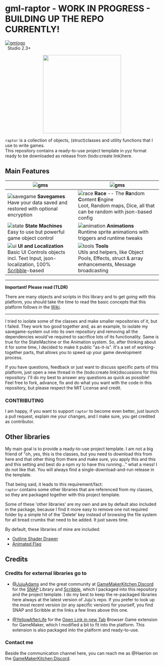 # gml-raptor - WORK IN PROGRESS - BUILDING UP THE REPO CURRENTLY!

[![gmlogo](https://user-images.githubusercontent.com/19487451/167885369-a5ae0b14-9176-4429-babd-2a140ab5880a.png)](https://gamemaker.io)<br>&nbsp;&nbsp;Studio 2.3+

<p align="center"><img src="https://user-images.githubusercontent.com/19487451/174725914-44c47daa-1d3b-4664-94ef-65f2574cba48.png" style="display:block; margin:auto; width:256px"></p>

`raptor` is a collection of objects, (struct)classes and utility functions that I use to write games.<br/>
This repository contains a ready-to-use project template in yyz format ready to be downloaded as release from (todo:create link)here.

## Main Features

|![gms](https://user-images.githubusercontent.com/19487451/174742864-ca80b221-8799-42f0-851d-474ebbbf06be.png)|![gms](https://user-images.githubusercontent.com/19487451/174742864-ca80b221-8799-42f0-851d-474ebbbf06be.png)|
|-----------------------------------------------------------------------------------------------------------------------------------------------------------------------------------------------------------------------------|-------------------------------------------------------------------------------------------------------|
|![savegame](https://user-images.githubusercontent.com/19487451/174740590-e7dbfb58-230a-4f26-8b43-aa8cec9e905e.png) **Savegames**<br/>Have your data saved and restored with optional encryption|![race](https://user-images.githubusercontent.com/19487451/174740589-3ac7e7ac-2540-4344-9bac-862d64e584b1.png) **Race** -- The **Ra**ndom **C**ontent **E**ngine<br/>Loot, Random maps, Dice, all that can be random with json-based config|
|![state](https://user-images.githubusercontent.com/19487451/174740591-913c45ea-8d75-4a8a-a639-87565130d1b8.png) **State Machines**<br/>Easy to use but powerful game object control|![animation](https://user-images.githubusercontent.com/19487451/174740587-73d1c7ef-2e72-41d2-bda8-720910b07ec7.png) **Animations**<br/>Runtime sprite animations with triggers and runtime tweaks|
|![ui](https://user-images.githubusercontent.com/19487451/174740598-d524fc94-a05d-4b61-a5f2-dff70b320134.png) **UI and Localization**<br/>Basic UI Controls objects incl. Text Input, json-localization, 100% [Scribble](https://github.com/JujuAdams/scribble)-based|![tools](https://user-images.githubusercontent.com/19487451/174740595-72050233-4d26-49f0-96e4-9ca743210a71.png) **Tools**<br/>Utils and helpers, like Object Pools, Effects, struct & array enhancements, Message broadcasting|

---

**Important! Please read (TLDR)**

There are many objects and scripts in this library and to get going with this platform, you should take the time to read the basic concepts that this platform follows in the [Wiki](https://github.com/Grisgram/gml-raptor/wiki).

---

I tried to isolate some of the classes and make smaller repositories of it, but I failed. They work too good together and, as an example, to isolate my savegame-system out into its own repository and removing all the dependencies would've required to sacrifice lots of its functionality. Same is true for the StateMachine or the Animation system. So, after thinking about it for some time, I decided to make it public "as-it-is". It's a set of working-together parts, that allows you to speed up your game development process.

If you have questions, feedback or just want to discuss specific parts of this platform, just open a new thread in the (todo:create link)discussions for this repository. I'll do my best to answer any questions as quick as possible!
Feel free to fork, advance, fix and do what you want with the code in this repository, but please respect the MIT License and credit.<br/>


### CONTRIBUTING
I am happy, if you want to support `raptor` to become even better, just launch a pull request, explain me your changes, and I make sure, you get credited as contributor.


## Other libraries
My main goal is to provide a ready-to-use project template. I am not a big friend of "oh, yes, this is the classes, but you need to download this from here and that other thing from there and make sure, you apply this and this and this setting and best do a npm xy to have this running..." what a mess!
I do not like that. You will always find a single-download-and-run release in the template.

That being said, it leads to this requirement/fact:<br/>
`raptor` contains some other libraries that are referenced from my classes, so they are packaged together with this project template.

Some of these 'other libraries' are my own and are by default also included in the package, because I find it more easy to remove one not required folder by a simple hit of the 'Delete' key instead of browsing the file system for all bread crumbs that need to be added. It just saves time.

By default, these libraries of mine are included:

* [Outline Shader Drawer](https://github.com/Grisgram/gml-outline-shader-drawer)
* [Animated Flag](https://github.com/Grisgram/gml-animated-flag)

## Credits
### Credits for external libraries go to 

* [@JujuAdams](https://github.com/JujuAdams) and the great community at [GameMakerKitchen Discord](https://discord.gg/8krYCqr) for the [SNAP](https://github.com/JujuAdams/SNAP) Library and [Scribble](https://github.com/JujuAdams/scribble), which I packaged into this repository and the project template.
I do my best to keep the re-packaged libraries here always at the latest version of Juju's repo.
If you prefer to look up the most recent version (or any specific version) for yourself, you find SNAP and Scribble at the links a few lines above this one.


* [@YellowAfterLife](https://github.com/YellowAfterlife) for the [Open Link in new Tab](https://yal.cc/gamemaker-opening-links-in-new-tab-on-html5/) Browser Game extension for GameMaker, which I modified a bit to fit into the platform. This extension is also packaged into the platform and ready-to-use.

### Contact me
Beside the communication channel here, you can reach me as @Haerion on the [GameMakerKitchen Discord](https://discord.gg/8krYCqr).


